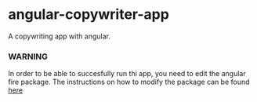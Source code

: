 # angular-copywriter-app
A copywriting app with angular.
### WARNING
In order to be able to succesfully run thi app, you need to edit the angular fire package. The instructions on how to modify the package can be found [here](https://github.com/angular/angularfire/issues/3290#issuecomment-1338792937)